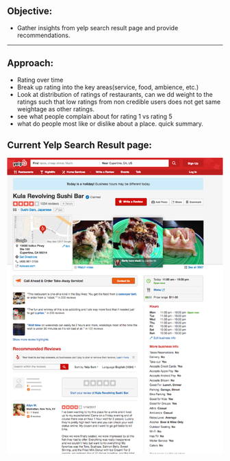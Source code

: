 
## Objective:
  -   Gather insights from yelp search result page and provide recommendations.
----------------------------------------------------------
## Approach:
 -   Rating over time
 -   Break up rating into the key areas(service, food, ambience, etc.)
 -   Look at distribution of ratings of restaurants, can we dd weight to the ratings such that low ratings from non credible users does not get same weightage as other ratings.
 -   see what people complain about for rating 1 vs rating 5
 -  what do people most like or dislike about a place. quick summary.

## Current Yelp Search Result page:
![alt text](screenshot_yelp.png "yelp search result page")
